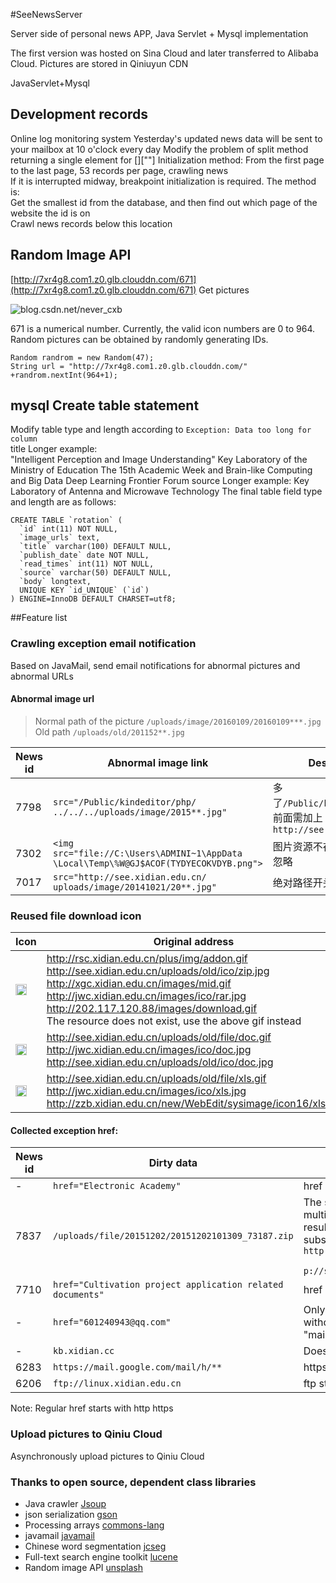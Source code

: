 #SeeNewsServer

Server side of personal news APP, Java Servlet + Mysql implementation

The first version was hosted on Sina Cloud and later transferred to Alibaba Cloud.
Pictures are stored in Qiniuyun CDN

JavaServlet+Mysql
## Development records
Online log monitoring system
Yesterday's updated news data will be sent to your mailbox at 10 o'clock every day
Modify the problem of split method returning a single element for [][""]
Initialization method: From the first page to the last page, 53 records per page, crawling news<br>
If it is interrupted midway, breakpoint initialization is required. The method is:<br>
Get the smallest id from the database, and then find out which page of the website the id is on<br>
Crawl news records below this location<br>

## Random Image API

[http://7xr4g8.com1.z0.glb.clouddn.com/671](http://7xr4g8.com1.z0.glb.clouddn.com/671) Get pictures

![blog.csdn.net/never_cxb](http://7xr4g8.com1.z0.glb.clouddn.com/671)

671 is a numerical number. Currently, the valid icon numbers are 0 to 964. Random pictures can be obtained by randomly generating IDs.

```
Random randrom = new Random(47);
String url = "http://7xr4g8.com1.z0.glb.clouddn.com/" +randrom.nextInt(964+1);
```

## mysql Create table statement

Modify table type and length according to `Exception: Data too long for column`<br>
title Longer example: <br>
"Intelligent Perception and Image Understanding" Key Laboratory of the Ministry of Education The 15th Academic Week and Brain-like Computing and Big Data Deep Learning Frontier Forum
source Longer example: Key Laboratory of Antenna and Microwave Technology
The final table field type and length are as follows:

```
CREATE TABLE `rotation` (
  `id` int(11) NOT NULL,
  `image_urls` text,
  `title` varchar(100) DEFAULT NULL,
  `publish_date` date NOT NULL,
  `read_times` int(11) NOT NULL,
  `source` varchar(50) DEFAULT NULL,
  `body` longtext,
  UNIQUE KEY `id_UNIQUE` (`id`)
) ENGINE=InnoDB DEFAULT CHARSET=utf8;

```

##Feature list

### Crawling exception email notification
Based on JavaMail, send email notifications for abnormal pictures and abnormal URLs

#### Abnormal image url
>Normal path of the picture `/uploads/image/20160109/20160109***.jpg`
Old path `/uploads/old/201152**.jpg`


| News id | Abnormal image link | Description |
| ------------- |-------------| -----|
|  7798 | `src="/Public/kindeditor/php/`<br>`../../../uploads/image/2015**.jpg"`| 多了`/Public/kindeditor/php/`<br>前面需加上`http://see.xidian.edu.cn` |
|  7302 | `<img src="file://C:\Users\ADMINI~1\AppData`<br>`\Local\Temp\%W@GJ$ACOF(TYDYECOKVDYB.png">`| 图片资源不存在<br>忽略 |
|  7017 | `src="http://see.xidian.edu.cn/`<br>`uploads/image/20141021/20**.jpg"`| 绝对路径开头 |


### Reused file download icon
| Icon | Original address | Qiniu key value |
| ------------- |------------| -----|
|  <img border="0" src="http://7xq7ik.com1.z0.glb.clouddn.com/912720f605b84070e223d0dab690a114" width="18" heigh="18">  | http://rsc.xidian.edu.cn/plus/img/addon.gif<br>http://see.xidian.edu.cn/uploads/old/ico/zip.jpg<br>http://xgc.xidian.edu.cn/images/mid.gif<br>http://jwc.xidian.edu.cn/images/ico/rar.jpg<br>http://202.117.120.88/images/download.gif<br>The resource does not exist, use the above gif instead| `912720f605b84070e223d0dab690a114`<br>`3949a245e521f81ffd18e5d01347a20d`<br>`2a8eac72c3697a837dd66e9e5243a089`<br>`bc87e43d342b380a2145ee1bb8298759`<br>`f7324b0d360946315ac83fb8f2703044`<br>The key for each link |
|  <img border="0" src="http://7xq7ik.com1.z0.glb.clouddn.com/b5805b46ce8cf9c634b3820a23d64ca6" width="18" heigh="18"> |    http://see.xidian.edu.cn/uploads/old/file/doc.gif<br>http://jwc.xidian.edu.cn/images/ico/doc.jpg<br>http://see.xidian.edu.cn/uploads/old/ico/doc.jpg | `b5805b46ce8cf9c634b3820a23d64ca6`<br>`f8d0fc587a7c7295835e8094af094d2d`<br>`ad5d0e0cf63834756dde3dc5e9629d8` |
|  <img border="0" src="http://7xq7ik.com1.z0.glb.clouddn.com/84b7028179e09614540cea8dd0122c3c" width="18" heigh="18"> |    http://see.xidian.edu.cn/uploads/old/file/xls.gif<br>http://jwc.xidian.edu.cn/images/ico/xls.jpg<br>http://zzb.xidian.edu.cn/new/WebEdit/sysimage/icon16/xls.gif    | `84b7028179e09614540cea8dd0122c3c`<br>`d72210a72c0e174245a65e8755f6eaa`<br>`1323ef50b1457274c914413b067e9192`|

 
#### Collected exception href:

| News id | Dirty data | Description |
|------------- |-------------| -----|
| - | `href="Electronic Academy"`| href is Chinese |
| 7837 | `/uploads/file/20151202/20151202101309_73187.zip` | The same href appears multiple times<br> resulting in multiple substitutions<br>`http://see.xidian.edu.cnhtt`<br>` p://see.xidian.edu.cn/**.zip`|
| 7710 | `href="Cultivation project application related documents" ` | href is Chinese|
| - | `href="601240943@qq.com"`| Only email address<br>without the preceding "mailto:"
| - | `kb.xidian.cc `|Does not start with http|
| 6283 | `https://mail.google.com/mail/h/**`| https starts with|
| 6206 | `ftp://linux.xidian.edu.cn`| ftp starts with |


Note: Regular href starts with http https

 
### Upload pictures to Qiniu Cloud

Asynchronously upload pictures to Qiniu Cloud

### Thanks to open source, dependent class libraries
- Java crawler [Jsoup](https://github.com/jhy/jsoup)
- json serialization [gson](https://github.com/google/gson)
- Processing arrays [commons-lang](https://github.com/apache/commons-lang)
- javamail [javamail](https://java.net/projects/javamail/pages/Home)
- Chinese word segmentation [jcseg](http://www.oschina.net/p/jcseg)
- Full-text search engine toolkit [lucene](http://lucene.apache.org/)
- Random image API [unsplash](https://unsplash.it/)
